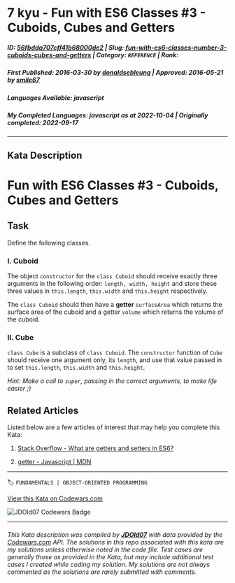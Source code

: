 # 7 kyu - Fun with ES6 Classes #3 - Cuboids, Cubes and Getters

##### **ID**: [56fbdda707cff41b68000de2](https://www.codewars.com/kata/56fbdda707cff41b68000de2) | **Slug**: [fun-with-es6-classes-number-3-cuboids-cubes-and-getters](https://www.codewars.com/kata/56fbdda707cff41b68000de2) | **Category**: `REFERENCE` | **Rank**: <span style="color:white">7 kyu</span>

##### **First Published**: 2016-03-30 ***by*** [donaldsebleung](https://www.codewars.com/users/donaldsebleung) | **Approved**: 2016-05-21 ***by*** [smile67](https://www.codewars.com/users/smile67)

##### **Languages Available**: javascript

##### **My Completed Languages**: javascript ***as at*** 2022-10-04 | **Originally completed**: 2022-09-17

---

## Kata Description


# Fun with ES6 Classes #3 - Cuboids, Cubes and Getters



## Task



Define the following classes.



### I. Cuboid



The object ```constructor``` for the ```class Cuboid``` should receive exactly three arguments in the following order: ```length, width, height``` and store these three values in ```this.length```, ```this.width``` and ```this.height``` respectively.



The ```class Cuboid``` should then have a **getter** ```surfaceArea``` which returns the surface area of the cuboid and a getter ```volume``` which returns the volume of the cuboid.



### II. Cube



```class Cube``` is a subclass of ```class Cuboid```.  The ```constructor``` function of ```Cube``` should receive one argument only, its ```length```, and use that value passed in to set ```this.length```, ```this.width``` and ```this.height```.



*Hint: Make a call to ```super```, passing in the correct arguments, to make life easier ;)*



## Related Articles



Listed below are a few articles of interest that may help you complete this Kata:



1. [Stack Overflow - What are getters and setters in ES6?](http://stackoverflow.com/questions/28222276/what-are-getters-and-setters-for-in-ecmascript-6-classes)

2. [getter - Javascript | MDN](https://developer.mozilla.org/en-US/docs/Web/JavaScript/Reference/Functions/get)

---


🏷 `FUNDAMENTALS | OBJECT-ORIENTED PROGRAMMING`


[View this Kata on Codewars.com](https://www.codewars.com/kata/56fbdda707cff41b68000de2)

![](https://www.codewars.com/users/jdold07/badges/large "JDOld07 Codewars Badge")

---

###### *This Kata description was compiled by [**JDOld07**](https://tpstech.dev) with data provided by the [Codewars.com](https://www.codewars.com) API.  The solutions in this repo associated with this kata are my solutions unless otherwise noted in the code file.  Test cases are generally those as provided in the Kata, but may include additional test cases I created while coding my solution.  My solutions are not always commented as the solutions are rarely submitted with comments.*
